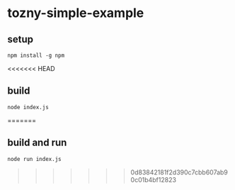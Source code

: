 # tozny-simple-example

## setup
    npm install -g npm

<<<<<<< HEAD
## build
    node index.js
=======
## build and run
    node run index.js
>>>>>>> 0d83842181f2d390c7cbb607ab90c01b4bf12823



